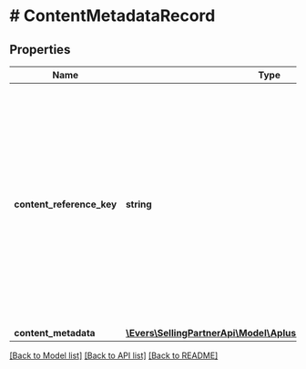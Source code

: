 # # ContentMetadataRecord

## Properties

Name | Type | Description | Notes
------------ | ------------- | ------------- | -------------
**content_reference_key** | **string** | A unique reference key for the A+ Content document. A content reference key cannot form a permalink and may change in the future. A content reference key is not guaranteed to match any A+ content identifier. |
**content_metadata** | [**\Evers\SellingPartnerApi\Model\AplusContent\ContentMetadata**](ContentMetadata.md) |  |

[[Back to Model list]](../../README.md#models) [[Back to API list]](../../README.md#endpoints) [[Back to README]](../../README.md)
